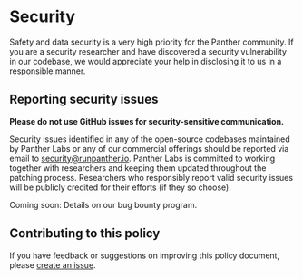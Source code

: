 # Security

Safety and data security is a very high priority for the Panther community. If you are a security researcher and have discovered a security vulnerability in our codebase, we would appreciate your help in disclosing it to us in a responsible manner.

## Reporting security issues

**Please do not use GitHub issues for security-sensitive communication.**

Security issues identified in any of the open-source codebases maintained by Panther Labs or any of our commercial offerings should be reported via email to [security@runpanther.io](mailto:security@runpanther.io). Panther Labs is committed to working together with researchers and keeping them updated throughout the patching process. Researchers who responsibly report valid security issues will be publicly credited for their efforts (if they so choose).

Coming soon: Details on our bug bounty program.

## Contributing to this policy

If you have feedback or suggestions on improving this policy document, please [create an issue](https://github.com/panther-labs/panther/issues/new).
